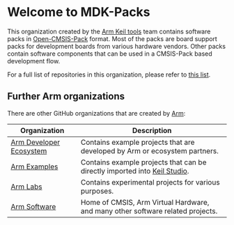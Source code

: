 # Welcome to MDK-Packs

This organization created by the [Arm Keil tools](https://www.arm.com/products/development-tools/embedded-and-software/keil-mdk) team contains software packs in [Open-CMSIS-Pack](https://open-cmsis-pack.github.io/Open-CMSIS-Pack-Spec/main/html/index.html) format. Most of the packs are board support packs for development boards from various hardware vendors. Other packs contain software components that can be used in a CMSIS-Pack based development flow.

For a full list of repositories in this organization, please refer to [this list](./profile/MDK-Packs.md).

## Further Arm organizations

There are other GitHub organizations that are created by [Arm](https://www.arm.com):

| Organization | Description|
|--------------|------------|
| [Arm Developer Ecosystem](https://github.com/ArmDeveloperEcosystem/) | Contains example projects that are developed by Arm or ecosystem partners. |
| [Arm Examples](https://github.com/ARM-Examples/) | Contains example projects that can be directly imported into [Keil Studio](https://studio.keil.arm.com). |
| [Arm Labs](https://github.com/Arm-Labs/) | Contains experimental projects for various purposes. |
| [Arm Software](https://github.com/ARM-software/) | Home of CMSIS, Arm Virtual Hardware, and many other software related projects. |
